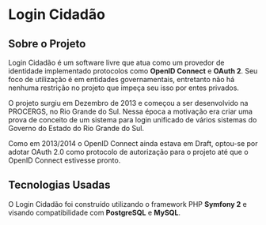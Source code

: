 Login Cidadão
=============

Sobre o Projeto
---------------

Login Cidadão é um software livre que atua como um provedor de identidade
implementado protocolos como **OpenID Connect** e **OAuth 2**. Seu foco de
utilização é em entidades governamentais, entretanto não há nenhuma restrição
no projeto que impeça seu isso por entes privados.

O projeto surgiu em Dezembro de 2013 e começou a ser desenvolvido na PROCERGS, no
Rio Grande do Sul. Nessa época a motivação era criar uma prova de conceito de um
sistema para login unificado de vários sistemas do Governo do Estado do Rio
Grande do Sul.

Como em 2013/2014 o OpenID Connect ainda estava em Draft, optou-se por adotar
OAuth 2.0 como protocolo de autorização para o projeto até que o OpenID Connect
estivesse pronto.

Tecnologias Usadas
------------------

O Login Cidadão foi construído utilizando o framework PHP **Symfony 2** e visando
compatibilidade com **PostgreSQL** e **MySQL**.